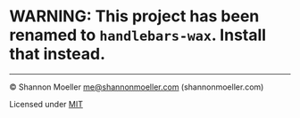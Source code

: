 # WARNING: This project has been renamed to `handlebars-wax`. Install that instead.

----

© Shannon Moeller <me@shannonmoeller.com> (shannonmoeller.com)

Licensed under [MIT](http://shannonmoeller.com/mit.txt)
